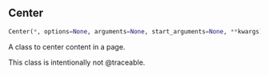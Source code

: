 ## Center
```python
Center(*, options=None, arguments=None, start_arguments=None, **kwargs)
```
A class to center content in a page.

This class is intentionally not @traceable.